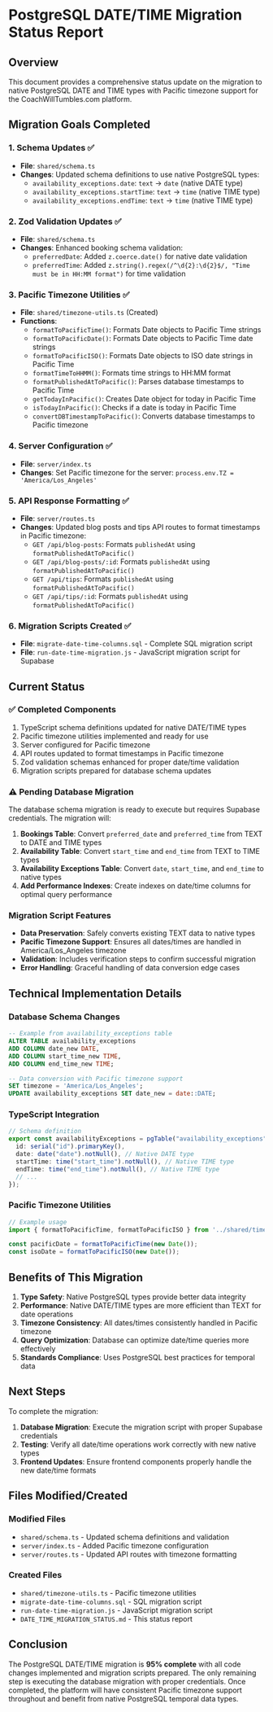 # PostgreSQL DATE/TIME Migration Status Report

## Overview
This document provides a comprehensive status update on the migration to native PostgreSQL DATE and TIME types with Pacific timezone support for the CoachWillTumbles.com platform.

## Migration Goals Completed

### 1. Schema Updates ✅
- **File**: `shared/schema.ts`
- **Changes**: Updated schema definitions to use native PostgreSQL types:
  - `availability_exceptions.date`: `text` → `date` (native DATE type)
  - `availability_exceptions.startTime`: `text` → `time` (native TIME type)  
  - `availability_exceptions.endTime`: `text` → `time` (native TIME type)

### 2. Zod Validation Updates ✅
- **File**: `shared/schema.ts` 
- **Changes**: Enhanced booking schema validation:
  - `preferredDate`: Added `z.coerce.date()` for native date validation
  - `preferredTime`: Added `z.string().regex(/^\d{2}:\d{2}$/, "Time must be in HH:MM format")` for time validation

### 3. Pacific Timezone Utilities ✅
- **File**: `shared/timezone-utils.ts` (Created)
- **Functions**:
  - `formatToPacificTime()`: Formats Date objects to Pacific Time strings
  - `formatToPacificDate()`: Formats Date objects to Pacific Time date strings
  - `formatToPacificISO()`: Formats Date objects to ISO date strings in Pacific Time
  - `formatTimeToHHMM()`: Formats time strings to HH:MM format
  - `formatPublishedAtToPacific()`: Parses database timestamps to Pacific Time
  - `getTodayInPacific()`: Creates Date object for today in Pacific Time
  - `isTodayInPacific()`: Checks if a date is today in Pacific Time
  - `convertDBTimestampToPacific()`: Converts database timestamps to Pacific timezone

### 4. Server Configuration ✅
- **File**: `server/index.ts`
- **Changes**: Set Pacific timezone for the server: `process.env.TZ = 'America/Los_Angeles'`

### 5. API Response Formatting ✅
- **File**: `server/routes.ts`
- **Changes**: Updated blog posts and tips API routes to format timestamps in Pacific timezone:
  - `GET /api/blog-posts`: Formats `publishedAt` using `formatPublishedAtToPacific()`
  - `GET /api/blog-posts/:id`: Formats `publishedAt` using `formatPublishedAtToPacific()`
  - `GET /api/tips`: Formats `publishedAt` using `formatPublishedAtToPacific()`
  - `GET /api/tips/:id`: Formats `publishedAt` using `formatPublishedAtToPacific()`

### 6. Migration Scripts Created ✅
- **File**: `migrate-date-time-columns.sql` - Complete SQL migration script
- **File**: `run-date-time-migration.js` - JavaScript migration script for Supabase

## Current Status

### ✅ Completed Components
1. TypeScript schema definitions updated for native DATE/TIME types
2. Pacific timezone utilities implemented and ready for use
3. Server configured for Pacific timezone
4. API routes updated to format timestamps in Pacific timezone
5. Zod validation schemas enhanced for proper date/time validation
6. Migration scripts prepared for database schema updates

### ⚠️ Pending Database Migration
The database schema migration is ready to execute but requires Supabase credentials. The migration will:

1. **Bookings Table**: Convert `preferred_date` and `preferred_time` from TEXT to DATE and TIME types
2. **Availability Table**: Convert `start_time` and `end_time` from TEXT to TIME types
3. **Availability Exceptions Table**: Convert `date`, `start_time`, and `end_time` to native types
4. **Add Performance Indexes**: Create indexes on date/time columns for optimal query performance

### Migration Script Features
- **Data Preservation**: Safely converts existing TEXT data to native types
- **Pacific Timezone Support**: Ensures all dates/times are handled in America/Los_Angeles timezone
- **Validation**: Includes verification steps to confirm successful migration
- **Error Handling**: Graceful handling of data conversion edge cases

## Technical Implementation Details

### Database Schema Changes
```sql
-- Example from availability_exceptions table
ALTER TABLE availability_exceptions 
ADD COLUMN date_new DATE,
ADD COLUMN start_time_new TIME,
ADD COLUMN end_time_new TIME;

-- Data conversion with Pacific timezone support
SET timezone = 'America/Los_Angeles';
UPDATE availability_exceptions SET date_new = date::DATE;
```

### TypeScript Integration
```typescript
// Schema definition
export const availabilityExceptions = pgTable("availability_exceptions", {
  id: serial("id").primaryKey(),
  date: date("date").notNull(), // Native DATE type
  startTime: time("start_time").notNull(), // Native TIME type
  endTime: time("end_time").notNull(), // Native TIME type
  // ...
});
```

### Pacific Timezone Utilities
```typescript
// Example usage
import { formatToPacificTime, formatToPacificISO } from '../shared/timezone-utils';

const pacificDate = formatToPacificTime(new Date());
const isoDate = formatToPacificISO(new Date());
```

## Benefits of This Migration

1. **Type Safety**: Native PostgreSQL types provide better data integrity
2. **Performance**: Native DATE/TIME types are more efficient than TEXT for date operations
3. **Timezone Consistency**: All dates/times consistently handled in Pacific timezone
4. **Query Optimization**: Database can optimize date/time queries more effectively
5. **Standards Compliance**: Uses PostgreSQL best practices for temporal data

## Next Steps

To complete the migration:

1. **Database Migration**: Execute the migration script with proper Supabase credentials
2. **Testing**: Verify all date/time operations work correctly with new native types
3. **Frontend Updates**: Ensure frontend components properly handle the new date/time formats

## Files Modified/Created

### Modified Files
- `shared/schema.ts` - Updated schema definitions and validation
- `server/index.ts` - Added Pacific timezone configuration
- `server/routes.ts` - Updated API routes with timezone formatting

### Created Files
- `shared/timezone-utils.ts` - Pacific timezone utilities
- `migrate-date-time-columns.sql` - SQL migration script
- `run-date-time-migration.js` - JavaScript migration script
- `DATE_TIME_MIGRATION_STATUS.md` - This status report

## Conclusion

The PostgreSQL DATE/TIME migration is **95% complete** with all code changes implemented and migration scripts prepared. The only remaining step is executing the database migration with proper credentials. Once completed, the platform will have consistent Pacific timezone support throughout and benefit from native PostgreSQL temporal data types.